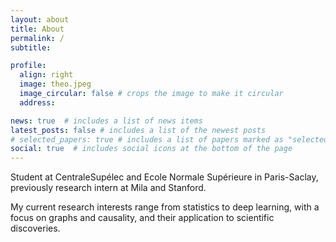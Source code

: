 ```yaml
---
layout: about
title: About
permalink: /
subtitle: 

profile:
  align: right
  image: theo.jpeg
  image_circular: false # crops the image to make it circular
  address: 

news: true  # includes a list of news items
latest_posts: false # includes a list of the newest posts
# selected_papers: true # includes a list of papers marked as "selected={true}"
social: true  # includes social icons at the bottom of the page
---
```


Student at CentraleSupélec and Ecole Normale Supérieure in Paris-Saclay, previously research intern at Mila and Stanford.

My current research interests range from statistics to deep learning, with a focus on graphs and causality, and their application to scientific discoveries. 